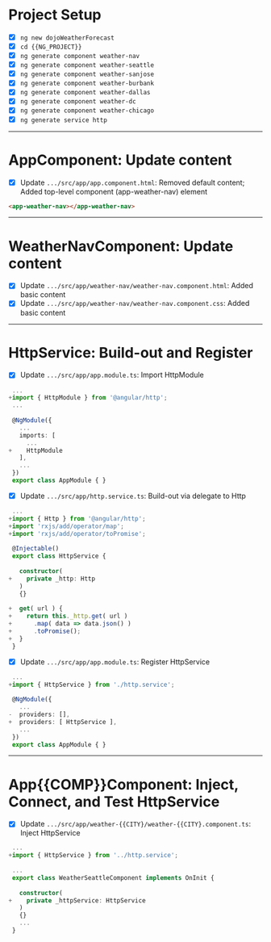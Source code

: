 # Project Setup

- [x] `ng new dojoWeatherForecast`
- [x] `cd {{NG_PROJECT}}`
- [x] `ng generate component weather-nav`
- [x] `ng generate component weather-seattle`
- [x] `ng generate component weather-sanjose`
- [x] `ng generate component weather-burbank`
- [x] `ng generate component weather-dallas`
- [x] `ng generate component weather-dc`
- [x] `ng generate component weather-chicago`
- [x] `ng generate service http`

---
# AppComponent: Update content

- [x] Update `.../src/app/app.component.html`: Removed default content; Added top-level component (app-weather-nav) element
```HTML
<app-weather-nav></app-weather-nav>
```
---
# WeatherNavComponent: Update content

- [x] Update `.../src/app/weather-nav/weather-nav.component.html`: Added basic content
- [x] Update `.../src/app/weather-nav/weather-nav.component.css`: Added basic content

---
# HttpService: Build-out and Register

- [x] Update `.../src/app/app.module.ts`: Import HttpModule
```typescript
 ...
+import { HttpModule } from '@angular/http';
 ...
 
 @NgModule({
   ...
   imports: [
     ...
+    HttpModule
   ],
   ...
 })
 export class AppModule { }
```

- [x] Update `.../src/app/http.service.ts`: Build-out via delegate to Http
```typescript
 ...
+import { Http } from '@angular/http';
+import 'rxjs/add/operator/map';
+import 'rxjs/add/operator/toPromise';
 
 @Injectable()
 export class HttpService {
 
   constructor(
+    private _http: Http
   )
   {}
 
+  get( url ) {
+    return this._http.get( url )
+      .map( data => data.json() )
+      .toPromise();
+  }
 }
```

- [x] Update `.../src/app/app.module.ts`: Register HttpService
```typescript
 ...
+import { HttpService } from './http.service';
 
 @NgModule({
   ...
-  providers: [],
+  providers: [ HttpService ],
   ...
 })
 export class AppModule { }
```

---
# App{{COMP}}Component: Inject, Connect, and Test HttpService

- [x] Update `.../src/app/weather-{{CITY}/weather-{{CITY}.component.ts`: Inject HttpService
``` typescript
 ...
+import { HttpService } from '../http.service';
 
 ...
 export class WeatherSeattleComponent implements OnInit {
 
   constructor(
+    private _httpService: HttpService
   )
   {}
   ...
 }
```

